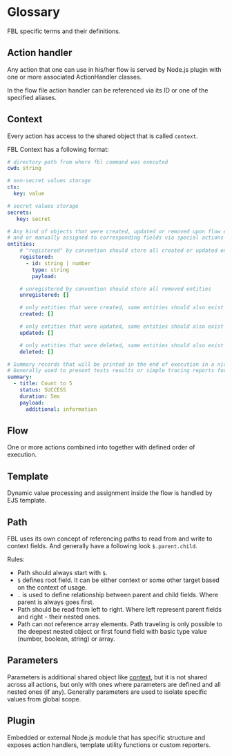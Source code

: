 # Glossary

FBL specific terms and their definitions.

## Action handler

Any action that one can use in his/her flow is served by Node.js plugin with one or more associated ActionHandler classes.

In the flow file action handler can be referenced via its ID or one of the specified aliases.

## Context

Every action has access to the shared object that is called `context`.

FBL Context has a following format:

```yaml
# directory path from where fbl command was executed
cwd: string

# non-secret values storage
ctx:
  key: value 

# secret values storage  
secrets:
   key: secret

# Any kind of objects that were created, updated or removed upon flow execution
# and or manually assigned to corresponding fields via special actions (check default "context" plugin for more information)
entities:
    # "registered" by convention should store all created or updated entities  
    registered:  
      - id: string | number
        type: string
        payload:

    # unregistered by convention should store all removed entities
    unregistered: []

    # only entities that were created, same entities should also exist in "registered" list
    created: []

    # only entities that were updated, same entities should also exist in "registered" list
    updated: []

    # only entities that were deleted, same entities should also exist in "unregistered" list
    deleted: []

# Summary records that will be printed in the end of execution in a nice ASCII table for user
# Generally used to present tests results or simple tracing reports for user
summary: 
  - title: Count to 5
    status: SUCCESS
    duration: 5ms
    payload: 
      additional: information
```

## Flow

One or more actions combined into together with defined order of execution.

## Template

Dynamic value processing and assignment inside the flow is handled by EJS template.

## Path

FBL uses its own concept of referencing paths to read from and write to context fields. And generally have a following look `$.parent.child`.

Rules:
* Path should always start with `$`.
* `$` defines root field. It can be either context or some other target based on the context of usage.
* `.` is used to define relationship between parent and child fields. Where parent is always goes first.
* Path should be read from left to right. Where left represent parent fields and right - their nested ones.
* Path can not reference array elements. Path traveling is only possible to the deepest nested object or first found field with basic type value (number, boolean, string) or array.

## Parameters

Parameters is additional shared object like [context](#context), but it is not shared across all actions, but only with ones where parameters are defined and all nested ones (if any). 
Generally parameters are used to isolate specific values from global scope.

## Plugin

Embedded or external Node.js module that has specific structure and exposes action handlers, template utility functions or custom reporters.

